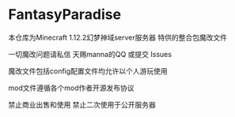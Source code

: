 # FantasyParadise
本仓库为Minecraft 1.12.2幻梦神域server服务器 特供的整合包魔改文件

一切魔改问题请私信 天赐manna的QQ 或提交 Issues


魔改文件包括config配置文件均允许以个人游玩使用

mod文件遵循各个mod作者开源发布协议

禁止商业出售和使用 禁止二次使用于公开服务器
